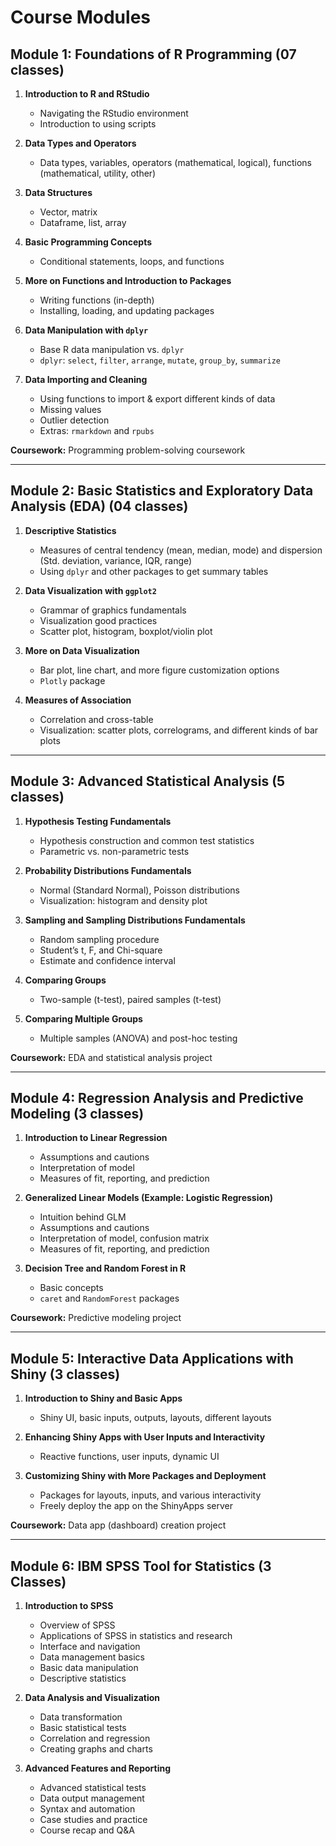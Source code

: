# Course Modules

## Module 1: Foundations of R Programming (07 classes)

1. **Introduction to R and RStudio**
   - Navigating the RStudio environment
   - Introduction to using scripts

2. **Data Types and Operators**
   - Data types, variables, operators (mathematical, logical), functions (mathematical, utility, other)

3. **Data Structures**
   - Vector, matrix
   - Dataframe, list, array

4. **Basic Programming Concepts**
   - Conditional statements, loops, and functions

5. **More on Functions and Introduction to Packages**
   - Writing functions (in-depth)
   - Installing, loading, and updating packages

6. **Data Manipulation with `dplyr`**
   - Base R data manipulation vs. `dplyr`
   - `dplyr`: `select`, `filter`, `arrange`, `mutate`, `group_by`, `summarize`

7. **Data Importing and Cleaning**
   - Using functions to import & export different kinds of data
   - Missing values
   - Outlier detection
   - Extras: `rmarkdown` and `rpubs`

**Coursework:** Programming problem-solving coursework  

---

## Module 2: Basic Statistics and Exploratory Data Analysis (EDA) (04 classes)

1. **Descriptive Statistics**
   - Measures of central tendency (mean, median, mode) and dispersion (Std. deviation, variance, IQR, range)
   - Using `dplyr` and other packages to get summary tables

2. **Data Visualization with `ggplot2`**
   - Grammar of graphics fundamentals
   - Visualization good practices
   - Scatter plot, histogram, boxplot/violin plot

3. **More on Data Visualization**
   - Bar plot, line chart, and more figure customization options
   - `Plotly` package

4. **Measures of Association**
   - Correlation and cross-table
   - Visualization: scatter plots, correlograms, and different kinds of bar plots

---

## Module 3: Advanced Statistical Analysis (5 classes)

1. **Hypothesis Testing Fundamentals**
   - Hypothesis construction and common test statistics
   - Parametric vs. non-parametric tests

2. **Probability Distributions Fundamentals**
   - Normal (Standard Normal), Poisson distributions
   - Visualization: histogram and density plot

3. **Sampling and Sampling Distributions Fundamentals**
   - Random sampling procedure
   - Student’s t, F, and Chi-square
   - Estimate and confidence interval

4. **Comparing Groups**
   - Two-sample (t-test), paired samples (t-test)

5. **Comparing Multiple Groups**
   - Multiple samples (ANOVA) and post-hoc testing

**Coursework:** EDA and statistical analysis project  

---

## Module 4: Regression Analysis and Predictive Modeling (3 classes)

1. **Introduction to Linear Regression**
   - Assumptions and cautions
   - Interpretation of model
   - Measures of fit, reporting, and prediction

2. **Generalized Linear Models (Example: Logistic Regression)**
   - Intuition behind GLM
   - Assumptions and cautions
   - Interpretation of model, confusion matrix
   - Measures of fit, reporting, and prediction

3. **Decision Tree and Random Forest in R**
   - Basic concepts
   - `caret` and `RandomForest` packages

**Coursework:** Predictive modeling project  

---

## Module 5: Interactive Data Applications with Shiny (3 classes)

1. **Introduction to Shiny and Basic Apps**
   - Shiny UI, basic inputs, outputs, layouts, different layouts

2. **Enhancing Shiny Apps with User Inputs and Interactivity**
   - Reactive functions, user inputs, dynamic UI

3. **Customizing Shiny with More Packages and Deployment**
   - Packages for layouts, inputs, and various interactivity
   - Freely deploy the app on the ShinyApps server

**Coursework:** Data app (dashboard) creation project  

---

## Module 6: IBM SPSS Tool for Statistics (3 Classes)

1. **Introduction to SPSS**
   - Overview of SPSS
   - Applications of SPSS in statistics and research
   - Interface and navigation
   - Data management basics
   - Basic data manipulation
   - Descriptive statistics

2. **Data Analysis and Visualization**
   - Data transformation
   - Basic statistical tests
   - Correlation and regression
   - Creating graphs and charts

3. **Advanced Features and Reporting**
   - Advanced statistical tests
   - Data output management
   - Syntax and automation
   - Case studies and practice
   - Course recap and Q&A
